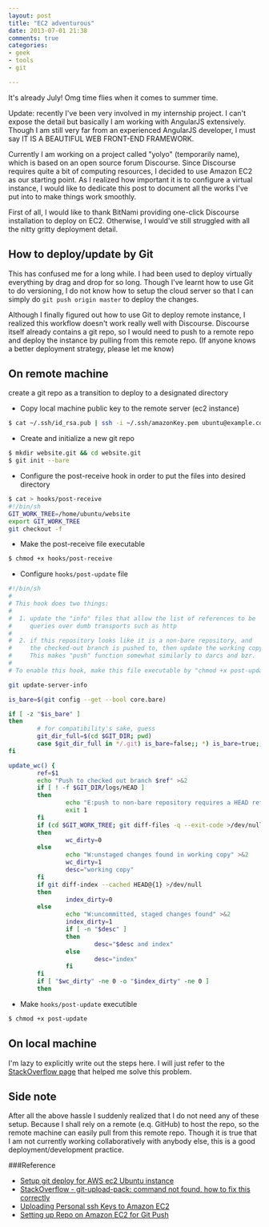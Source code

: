 ```yaml
---
layout: post
title: "EC2 adventurous"
date: 2013-07-01 21:38
comments: true
categories:
- geek
- tools
- git

---
```


It's already July! Omg time flies when it comes to summer time.

Update: recently I've been very involved in my internship project. I can't expose the detail but basically I am working with AngularJS extensively. Though I am still very far from an experienced AngularJS developer, I must say IT IS A BEAUTIFUL WEB FRONT-END FRAMEWORK.

Currently I am working on a project called "yolyo" (temporarily name), which is based on an open source forum Discourse. Since Discourse requires quite a bit of computing resources, I decided to use Amazon EC2 as our starting point. As I realized how important it is to configure a virtual instance, I would like to dedicate this post to document all the works I've put into to make things work smoothly.

First of all, I would like to thank BitNami providing one-click Discourse installation to deploy on EC2. Otherwise, I would've still struggled with all the nitty gritty deployment detail.

## How to deploy/update by Git
This has confused me for a long while. I had been used to deploy virtually everything by drag and drop for so long. Though I've learnt how to use Git to do versioning, I do not know how to setup the cloud server so that I can simply do `git push origin master` to deploy the changes.

Although I finally figured out how to use Git to deploy remote instance, I realized this workflow doesn't work really well with Discourse. Discourse itself already contains a git repo, so I would need to push to a remote repo and deploy the instance by pulling from this remote repo. (If anyone knows a better deployment strategy, please let me know)

## On remote machine
create a git repo as a transition to deploy to a designated directory

- Copy local machine public key to the remote server (ec2 instance)
``` bash
$ cat ~/.ssh/id_rsa.pub | ssh -i ~/.ssh/amazonKey.pem ubuntu@example.com "cat >> ~/.ssh/authorized_keys"
```
- Create and initialize a new git repo
``` bash
$ mkdir website.git && cd website.git
$ git init --bare
```
- Configure the post-receive hook in order to put the files into desired directory
``` bash
$ cat > hooks/post-receive
#!/bin/sh
GIT_WORK_TREE=/home/ubuntu/website
export GIT_WORK_TREE
git checkout -f
```
- Make the post-receive file executable

``` bash
$ chmod +x hooks/post-receive
```

- Configure `hooks/post-update` file
``` bash
#!/bin/sh
#
# This hook does two things:
#
#  1. update the "info" files that allow the list of references to be
#     queries over dumb transports such as http
#
#  2. if this repository looks like it is a non-bare repository, and
#     the checked-out branch is pushed to, then update the working copy.
#     This makes "push" function somewhat similarly to darcs and bzr.
#
# To enable this hook, make this file executable by "chmod +x post-update".

git update-server-info

is_bare=$(git config --get --bool core.bare)

if [ -z "$is_bare" ]
then
        # for compatibility's sake, guess
        git_dir_full=$(cd $GIT_DIR; pwd)
        case $git_dir_full in */.git) is_bare=false;; *) is_bare=true;; esac
fi

update_wc() {
        ref=$1
        echo "Push to checked out branch $ref" >&2
        if [ ! -f $GIT_DIR/logs/HEAD ]
        then
                echo "E:push to non-bare repository requires a HEAD reflog" >&2
                exit 1
        fi
        if (cd $GIT_WORK_TREE; git diff-files -q --exit-code >/dev/null)
        then
                wc_dirty=0
        else
                echo "W:unstaged changes found in working copy" >&2
                wc_dirty=1
                desc="working copy"
        fi
        if git diff-index --cached HEAD@{1} >/dev/null
        then
                index_dirty=0
        else
                echo "W:uncommitted, staged changes found" >&2
                index_dirty=1
                if [ -n "$desc" ]
                then
                        desc="$desc and index"
                else
                        desc="index"
                fi
        fi
        if [ "$wc_dirty" -ne 0 -o "$index_dirty" -ne 0 ]
        then
```
- Make `hooks/post-update` executible
``` bash
$ chmod +x post-update
```

## On local machine

I'm lazy to explicitly write out the steps here. I will just refer to the [StackOverflow page](http://stackoverflow.com/questions/225291/git-upload-pack-command-not-found-how-to-fix-this-correctly) that helped me solve this problem.

## Side note

After all the above hassle I suddenly realized that I do not need any of these setup. Because I shall rely on a remote (e.q. GitHub) to host the repo, so the remote machine can easily pull from this remote repo. Though it is true that I am not currently working collaboratively with anybody else, this is a good deployment/development practice.

###Reference

* [Setup git deploy for AWS ec2 Ubuntu instance](http://www.jeffhoefs.com/2012/09/setup-git-deploy-for-aws-ec2-ubuntu-instance/)
* [StackOverflow - git-upload-pack: command not found, how to fix this correctly](http://stackoverflow.com/questions/225291/git-upload-pack-command-not-found-how-to-fix-this-correctly)
* [Uploading Personal ssh Keys to Amazon EC2 ](http://alestic.com/2010/10/ec2-ssh-keys)
* [Setting up Repo on Amazon EC2 for Git Push ](http://blog.gbinghan.com/2012/05/setting-up-repo-on-amazon-ec2-for-git.html)


